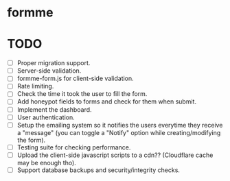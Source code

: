 # formme

# TODO
- [ ] Proper migration support.
- [ ] Server-side validation.
- [ ] formme-form.js for client-side validation.
- [ ] Rate limiting.
- [ ] Check the time it took the user to fill the form.
- [ ] Add honeypot fields to forms and check for them when submit.
- [ ] Implement the dashboard.
- [ ] User authentication.
- [ ] Setup the emailing system so it notifies the users everytime they receive a "message" (you can toggle a "Notify" option while creating/modifying the form).
- [ ] Testing suite for checking performance.
- [ ] Upload the client-side javascript scripts to a cdn?? (Cloudflare cache may be enough tho).
- [ ] Support database backups and security/integrity checks.